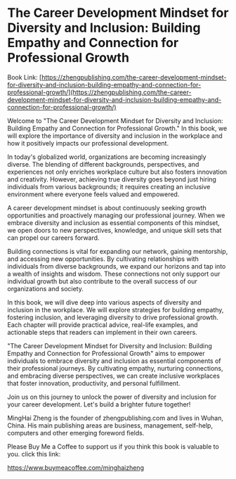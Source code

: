 # The Career Development Mindset for Diversity and Inclusion: Building Empathy and Connection for Professional Growth

Book Link: [https://zhengpublishing.com/the-career-development-mindset-for-diversity-and-inclusion-building-empathy-and-connection-for-professional-growth/](https://zhengpublishing.com/the-career-development-mindset-for-diversity-and-inclusion-building-empathy-and-connection-for-professional-growth/)

Welcome to "The Career Development Mindset for Diversity and Inclusion: Building Empathy and Connection for Professional Growth." In this book, we will explore the importance of diversity and inclusion in the workplace and how it positively impacts our professional development.

In today's globalized world, organizations are becoming increasingly diverse. The blending of different backgrounds, perspectives, and experiences not only enriches workplace culture but also fosters innovation and creativity. However, achieving true diversity goes beyond just hiring individuals from various backgrounds; it requires creating an inclusive environment where everyone feels valued and empowered.

A career development mindset is about continuously seeking growth opportunities and proactively managing our professional journey. When we embrace diversity and inclusion as essential components of this mindset, we open doors to new perspectives, knowledge, and unique skill sets that can propel our careers forward.

Building connections is vital for expanding our network, gaining mentorship, and accessing new opportunities. By cultivating relationships with individuals from diverse backgrounds, we expand our horizons and tap into a wealth of insights and wisdom. These connections not only support our individual growth but also contribute to the overall success of our organizations and society.

In this book, we will dive deep into various aspects of diversity and inclusion in the workplace. We will explore strategies for building empathy, fostering inclusion, and leveraging diversity to drive professional growth. Each chapter will provide practical advice, real-life examples, and actionable steps that readers can implement in their own careers.

"The Career Development Mindset for Diversity and Inclusion: Building Empathy and Connection for Professional Growth" aims to empower individuals to embrace diversity and inclusion as essential components of their professional journeys. By cultivating empathy, nurturing connections, and embracing diverse perspectives, we can create inclusive workplaces that foster innovation, productivity, and personal fulfillment.

Join us on this journey to unlock the power of diversity and inclusion for your career development. Let's build a brighter future together!

MingHai Zheng is the founder of zhengpublishing.com and lives in Wuhan, China. His main publishing areas are business, management, self-help, computers and other emerging foreword fields.

Please Buy Me a Coffee to support us if you think this book is valuable to you. click this link:

https://www.buymeacoffee.com/minghaizheng
